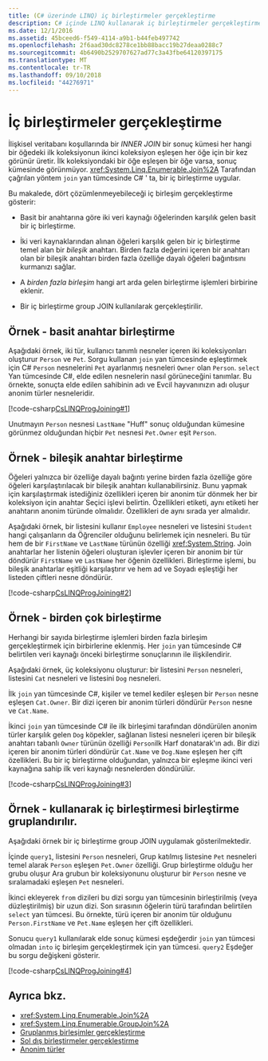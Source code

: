 ```yaml
---
title: (C# üzerinde LINQ) iç birleştirmeler gerçekleştirme
description: C# içinde LINQ kullanarak iç birleştirmeler gerçekleştirme konusunda bilgi edinin.
ms.date: 12/1/2016
ms.assetid: 45bceed6-f549-4114-a9b1-b44feb497742
ms.openlocfilehash: 2f6aad30dc8278ce1bb88bacc19b27deaa0288c7
ms.sourcegitcommit: 4b6490b2529707627ad77c3a43fbe64120397175
ms.translationtype: MT
ms.contentlocale: tr-TR
ms.lasthandoff: 09/10/2018
ms.locfileid: "44276971"
---
```

# <a name="perform-inner-joins"></a>İç birleştirmeler gerçekleştirme

İlişkisel veritabanı koşullarında bir *INNER JOIN* bir sonuç kümesi her hangi bir öğedeki ilk koleksiyonun ikinci koleksiyon eşleşen her öğe için bir kez görünür üretir. İlk koleksiyondaki bir öğe eşleşen bir öğe varsa, sonuç kümesinde görünmüyor. <xref:System.Linq.Enumerable.Join%2A> Tarafından çağrılan yöntem `join` yan tümcesinde C# ' ta, bir iç birleştirme uygular.

Bu makalede, dört çözümlenmeyebileceği iç birleşim gerçekleştirme gösterir:

- Basit bir anahtarına göre iki veri kaynağı öğelerinden karşılık gelen basit bir iç birleştirme.

- İki veri kaynaklarından alınan öğeleri karşılık gelen bir iç birleştirme temel alan bir *bileşik* anahtarı. Birden fazla değerini içeren bir anahtarı olan bir bileşik anahtarı birden fazla özelliğe dayalı öğeleri bağıntısını kurmanızı sağlar.

- A *birden fazla birleşim* hangi art arda gelen birleştirme işlemleri birbirine eklenir.

- Bir iç birleştirme group JOIN kullanılarak gerçekleştirilir.

## <a name="example---simple-key-join"></a>Örnek - basit anahtar birleştirme

Aşağıdaki örnek, iki tür, kullanıcı tanımlı nesneler içeren iki koleksiyonları oluşturur `Person` ve `Pet`. Sorgu kullanan `join` yan tümcesinde eşleştirmek için C# `Person` nesnelerini `Pet` ayarlanmış nesneleri `Owner` olan `Person`. `select` Yan tümcesinde C#, elde edilen nesnelerin nasıl görüneceğini tanımlar. Bu örnekte, sonuçta elde edilen sahibinin adı ve Evcil hayvanınızın adı oluşur anonim türler nesneleridir.

[!code-csharp[CsLINQProgJoining#1](~/samples/snippets/csharp/concepts/linq/how-to-perform-inner-joins_1.cs)]

Unutmayın `Person` nesnesi `LastName` "Huff" sonuç olduğundan kümesine görünmez olduğundan hiçbir `Pet` nesnesi `Pet.Owner` eşit `Person`.

## <a name="example---composite-key-join"></a>Örnek - bileşik anahtar birleştirme

Öğeleri yalnızca bir özelliğe dayalı bağıntı yerine birden fazla özelliğe göre öğeleri karşılaştırılacak bir bileşik anahtarı kullanabilirsiniz. Bunu yapmak için karşılaştırmak istediğiniz özellikleri içeren bir anonim tür dönmek her bir koleksiyon için anahtar Seçici işlevi belirtin. Özellikleri etiketi, aynı etiketi her anahtarın anonim türünde olmalıdır. Özellikleri de aynı sırada yer almalıdır.

Aşağıdaki örnek, bir listesini kullanır `Employee` nesneleri ve listesini `Student` hangi çalışanların da Öğrenciler olduğunu belirlemek için nesneleri. Bu tür hem de bir `FirstName` ve `LastName` türünün özelliği <xref:System.String>. Join anahtarlar her listenin öğeleri oluşturan işlevler içeren bir anonim bir tür döndürür `FirstName` ve `LastName` her öğenin özellikleri. Birleştirme işlemi, bu bileşik anahtarlar eşitliği karşılaştırır ve hem ad ve Soyadı eşleştiği her listeden çiftleri nesne döndürür.

[!code-csharp[CsLINQProgJoining#2](~/samples/snippets/csharp/concepts/linq/how-to-perform-inner-joins_2.cs)]

## <a name="example---multiple-join"></a>Örnek - birden çok birleştirme

Herhangi bir sayıda birleştirme işlemleri birden fazla birleşim gerçekleştirmek için birbirlerine eklenmiş. Her `join` yan tümcesinde C# belirtilen veri kaynağı önceki birleştirme sonuçlarının ile ilişkilendirir.

Aşağıdaki örnek, üç koleksiyonu oluşturur: bir listesini `Person` nesneleri, listesini `Cat` nesneleri ve listesini `Dog` nesneleri.

İlk `join` yan tümcesinde C#, kişiler ve temel kediler eşleşen bir `Person` nesne eşleşen `Cat.Owner`. Bir dizi içeren bir anonim türleri döndürür `Person` nesne ve `Cat.Name`.

İkinci `join` yan tümcesinde C# ile ilk birleşimi tarafından döndürülen anonim türler karşılık gelen `Dog` köpekler, sağlanan listesi nesneleri içeren bir bileşik anahtarı tabanlı `Owner` türünün özelliği `Person`ilk Harf donatarak'ın adı. Bir dizi içeren bir anonim türleri döndürür `Cat.Name` ve `Dog.Name` eşleşen her çift özellikleri. Bu bir iç birleştirme olduğundan, yalnızca bir eşleşme ikinci veri kaynağına sahip ilk veri kaynağı nesnelerden döndürülür.

[!code-csharp[CsLINQProgJoining#3](~/samples/snippets/csharp/concepts/linq/how-to-perform-inner-joins_3.cs)]

## <a name="example---inner-join-by-using-grouped-join"></a>Örnek - kullanarak iç birleştirmesi birleştirme gruplandırılır.

Aşağıdaki örnek bir iç birleştirme group JOIN uygulamak gösterilmektedir.

İçinde `query1`, listesini `Person` nesneleri, Grup katılmış listesine `Pet` nesneleri temel alarak `Person` eşleşen `Pet.Owner` özelliği. Grup birleştirme olduğu her grubu oluşur Ara grubun bir koleksiyonunu oluşturur bir `Person` nesne ve sıralamadaki eşleşen `Pet` nesneleri.

İkinci ekleyerek `from` dizileri bu dizi sorgu yan tümcesinin birleştirilmiş (veya düzleştirilmiş) bir uzun dizi. Son sırasının öğelerin türü tarafından belirtilen `select` yan tümcesi. Bu örnekte, türü içeren bir anonim tür olduğunu `Person.FirstName` ve `Pet.Name` eşleşen her çift özellikleri.

Sonucu `query1` kullanılarak elde sonuç kümesi eşdeğerdir `join` yan tümcesi olmadan `into` iç birleşim gerçekleştirmek için yan tümcesi. `query2` Eşdeğer bu sorgu değişkeni gösterir.

[!code-csharp[CsLINQProgJoining#4](~/samples/snippets/csharp/concepts/linq/how-to-perform-inner-joins_4.cs)]

## <a name="see-also"></a>Ayrıca bkz.

- <xref:System.Linq.Enumerable.Join%2A>  
- <xref:System.Linq.Enumerable.GroupJoin%2A>  
- [Gruplanmış birleşimler gerçekleştirme](perform-grouped-joins.md)  
- [Sol dış birleştirmeler gerçekleştirme](perform-left-outer-joins.md)  
- [Anonim türler](../programming-guide/classes-and-structs/anonymous-types.md)  